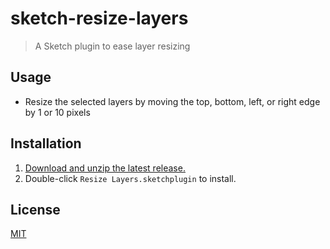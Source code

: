 # sketch-resize-layers

> A Sketch plugin to ease layer resizing

## Usage

- Resize the selected layers by moving the top, bottom, left, or right edge by 1 or 10 pixels

## Installation

1. [Download and unzip the latest release.](https://github.com/yuanqing/sketch-resize-layers/releases)
2. Double-click `Resize Layers.sketchplugin` to install.

## License

[MIT](LICENSE.md)

